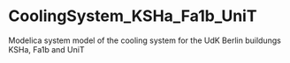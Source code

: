 # CoolingSystem_KSHa_Fa1b_UniT
Modelica system model of the cooling system for the UdK Berlin buildungs KSHa,  Fa1b and UniT
